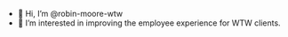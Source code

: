 - 👋 Hi, I’m @robin-moore-wtw
- 👀 I’m interested in improving the employee experience for WTW clients.

